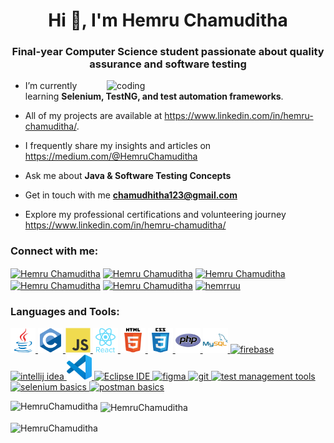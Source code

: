 
<h1 align="center">Hi 👋, I'm Hemru Chamuditha</h1>
<h3 align="center">Final-year Computer Science student passionate about quality assurance and software testing</h3>

<img align="right" alt="coding" width="350" src="https://cdn.pixabay.com/animation/2024/09/09/14/14/14-14-48-336_512.gif">


- I’m currently learning **Selenium, TestNG, and test automation frameworks**.

- All of my projects are available at https://www.linkedin.com/in/hemru-chamuditha/.

- I frequently share my insights and articles on https://medium.com/@HemruChamuditha

- Ask me about **Java & Software Testing Concepts**

- Get in touch with me **chamudhitha123@gmail.com**

- Explore my professional certifications and volunteering journey https://www.linkedin.com/in/hemru-chamuditha/

<h3 align="left">Connect with me:</h3>
<p align="left">
  
<a href="https://www.linkedin.com/in/hemru-chamuditha/" target="blank"><img align="center" src="https://raw.githubusercontent.com/rahuldkjain/github-profile-readme-generator/master/src/images/icons/Social/linked-in-alt.svg" alt="Hemru Chamuditha" height="30" width="40" /></a>
<a href="https://medium.com/@HemruChamuditha" target="blank"><img align="center" src="https://raw.githubusercontent.com/rahuldkjain/github-profile-readme-generator/master/src/images/icons/Social/medium.svg" alt="Hemru Chamuditha" height="30" width="40" /></a>
<a href="https://x.com/HemruChamuditha" target="blank"><img align="center" src="https://raw.githubusercontent.com/rahuldkjain/github-profile-readme-generator/master/src/images/icons/Social/twitter.svg" alt="Hemru Chamuditha" height="30" width="40" /></a>
<a href="https://stackoverflow.com/users/14680430/hemru-chamuditha" target="blank"><img align="center" src="https://raw.githubusercontent.com/rahuldkjain/github-profile-readme-generator/master/src/images/icons/Social/stack-overflow.svg" alt="Hemru Chamuditha" height="30" width="40" /></a>
<a href="https://www.facebook.com/profile.php?id=61553704863126" target="blank"><img align="center" src="https://raw.githubusercontent.com/rahuldkjain/github-profile-readme-generator/master/src/images/icons/Social/facebook.svg" alt="Hemru Chamuditha" height="30" width="40" /></a>
<a href="https://www.instagram.com/hemrruu/" target="blank"><img align="center" src="https://raw.githubusercontent.com/rahuldkjain/github-profile-readme-generator/master/src/images/icons/Social/instagram.svg" alt="hemrruu" height="30" width="40" /></a>


<h3 align="left">Languages and Tools:</h3>
<p align="left"> 
  <a href="https://www.java.com" target="_blank" rel="noreferrer">
    <img src="https://raw.githubusercontent.com/devicons/devicon/master/icons/java/java-original.svg" alt="java" width="40" height="40"/>
  </a>
  <a href="https://www.cprogramming.com/" target="_blank" rel="noreferrer">
    <img src="https://raw.githubusercontent.com/devicons/devicon/master/icons/c/c-original.svg" alt="c" width="40" height="40"/>
  </a>
  <a href="https://developer.mozilla.org/en-US/docs/Web/JavaScript" target="_blank" rel="noreferrer">
    <img src="https://raw.githubusercontent.com/devicons/devicon/master/icons/javascript/javascript-original.svg" alt="javascript" width="40" height="40"/>
  </a>
  <a href="https://reactjs.org/" target="_blank" rel="noreferrer">
    <img src="https://raw.githubusercontent.com/devicons/devicon/master/icons/react/react-original-wordmark.svg" alt="reactjs" width="40" height="40"/>
  </a>
  <a href="https://www.w3.org/html/" target="_blank" rel="noreferrer">
    <img src="https://raw.githubusercontent.com/devicons/devicon/master/icons/html5/html5-original-wordmark.svg" alt="html" width="40" height="40"/>
  </a>
  <a href="https://www.w3schools.com/css/" target="_blank" rel="noreferrer">
    <img src="https://raw.githubusercontent.com/devicons/devicon/master/icons/css3/css3-original-wordmark.svg" alt="css" width="40" height="40"/>
  </a>
  <a href="https://www.php.net" target="_blank" rel="noreferrer">
    <img src="https://raw.githubusercontent.com/devicons/devicon/master/icons/php/php-original.svg" alt="php" width="40" height="40"/>
  </a>
  <a href="https://www.mysql.com/" target="_blank" rel="noreferrer">
    <img src="https://raw.githubusercontent.com/devicons/devicon/master/icons/mysql/mysql-original-wordmark.svg" alt="mysql" width="40" height="40"/>
  </a>
  <a href="https://firebase.google.com/" target="_blank" rel="noreferrer">
    <img src="https://www.vectorlogo.zone/logos/firebase/firebase-icon.svg" alt="firebase" width="40" height="40"/>
  </a>
  <a href="https://www.jetbrains.com/idea/" target="_blank" rel="noreferrer">
    <img src="https://resources.jetbrains.com/storage/products/company/brand/logos/IntelliJ_IDEA_icon.svg" alt="intellij idea" width="40" height="40"/>
  </a>
  <a href="https://code.visualstudio.com/" target="_blank" rel="noreferrer">
    <img src="https://raw.githubusercontent.com/devicons/devicon/master/icons/vscode/vscode-original.svg" alt="visual studio code" width="40" height="40"/>
  </a>
  <a href="https://www.eclipse.org/" target="_blank" rel="noreferrer">
  <img src="https://upload.wikimedia.org/wikipedia/commons/d/d0/Eclipse-Luna-Logo.svg" alt="Eclipse IDE" width="40" height="40"/>
</a>
  <a href="https://www.figma.com/" target="_blank" rel="noreferrer">
    <img src="https://www.vectorlogo.zone/logos/figma/figma-icon.svg" alt="figma" width="40" height="40"/>
  </a>
  <a href="https://git-scm.com/" target="_blank" rel="noreferrer">
    <img src="https://www.vectorlogo.zone/logos/git-scm/git-scm-icon.svg" alt="git" width="40" height="40"/>
  </a>
  <a href="https://www.atlassian.com/software/jira" target="_blank" rel="noreferrer">
    <img src="https://cdn.worldvectorlogo.com/logos/jira-1.svg" alt="test management tools" width="40" height="40"/>
  </a>
  <a href="https://www.selenium.dev/" target="_blank" rel="noreferrer">
    <img src="https://upload.wikimedia.org/wikipedia/commons/d/d5/Selenium_Logo.png" alt="selenium basics" width="40" height="40"/>
  </a>
  <a href="https://www.postman.com/" target="_blank" rel="noreferrer">
    <img src="https://www.vectorlogo.zone/logos/getpostman/getpostman-icon.svg" alt="postman basics" width="40" height="40"/>
  </a>
</p>





<p><img align="left" src="https://github-readme-stats.vercel.app/api/top-langs?username=HemruChamuditha&show_icons=true&locale=en&layout=compact" alt="HemruChamuditha" /></p>

<p>&nbsp;<img align="center" src="https://github-readme-stats.vercel.app/api?username=HemruChamuditha&show_icons=true&locale=en" alt="HemruChamuditha" /></p>

<p><img align="center" src="https://github-readme-streak-stats.herokuapp.com/?user=HemruChamuditha&" alt="HemruChamuditha" /></p>
